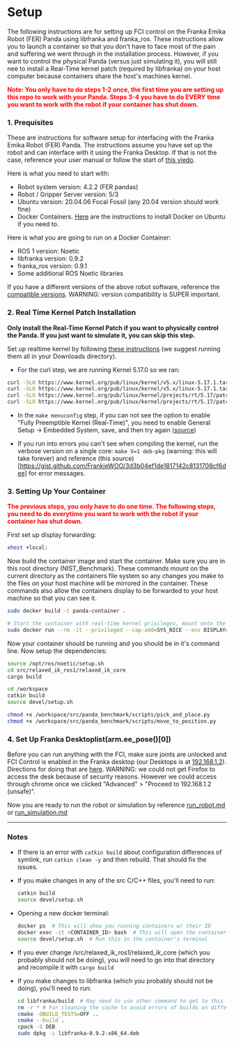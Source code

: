 # Setup 

The following instructions are for setting up FCI control on the Franka Emika Robot (FER) Panda using libfranka and franka_ros. These instructions allow you to launch a container so that you don't have to face most of the pain and suffering we went through in the installation process. However, if you want to control the physical Panda (versus just simulating it), you will still nee to install a Real-Time kernel patch (required by libfranka) on your host computer because containers share the host's machines kernel.

<span style="color:red"> **Note: You only have to do steps 1-2 once, the first time you are setting up this repo to work with your Panda. Steps 3-4 you have to do EVERY time you want to work with the robot if your container has shut down.**</span>



### 1. Prequisites
These are instructions for software setup for interfacing with the Franka Emika Robot (FER) Panda. The instructions assume you have set up the robot and can interface with it using the Franka Desktop. If that is not the case, reference your user manual or follow the start of [this viedo](https://youtu.be/91wFDNHVXI4?si=_RWVrXJ0wC-qe6NI).

Here is what you need to start with:
* Robot system version: 4.2.2 (FER pandas)
* Robot / Gripper Server version: 5/3
* Ubuntu version: 20.04.06 Focal Fossil (any 20.04 version should work fine)
* Docker Containers. [Here](https://docs.docker.com/engine/install/ubuntu/) are the instructions to install Docker on Ubuntu if you need to.


Here is what you are going to run on a Docker Container:
* ROS 1 version: Noetic
* libfranka version: 0.9.2
* franka_ros version: 0.9.1
* Some additional ROS Noetic libraries

If you have a different versions of the above robot software, reference the [compatible versions](https://frankaemika.github.io/docs/compatibility.html). WARNING: version compatibility is SUPER important.


### 2. Real Time Kernel Patch Installation
**Only install the Real-Time Kernel Patch if you want to physically control the Panda. If you just want to simulate it, you can skip this step.**

Set up realtime kernel by following [these instructions](https://frankaemika.github.io/docs/installation_linux.html#setting-up-the-real-time-kernel) (we suggest running them all in your Downloads directory).
* For the curl step, we are running Kernel 5.17.0 so we ran:
```bash
curl -SLO https://www.kernel.org/pub/linux/kernel/v5.x/linux-5.17.1.tar.xz
curl -SLO https://www.kernel.org/pub/linux/kernel/v5.x/linux-5.17.1.tar.sign
curl -SLO https://www.kernel.org/pub/linux/kernel/projects/rt/5.17/patch-5.17.1-rt17.patch.xz
curl -SLO https://www.kernel.org/pub/linux/kernel/projects/rt/5.17/patch-5.17.1-rt17.patch.sign
```

* In the `make menuconfig` step, if you can not see the option to enable  "Fully Preemptible Kernel (Real-Time)", you need to enable General Setup -> Embedded System, save, and then try again ([source](https://unix.stackexchange.com/questions/582075/trouble-selecting-fully-preemptible-kernel-real-time-when-configuring-compil))

* If you run into errors you can't see when compiling the kernel, run the verbose version on a single core: `make V=1 deb-pkg` (warning: this will take forever) and reference (this source)[https://gist.github.com/FrankieWOO/3d3b04ef1de1817142c8131708cf6dee] for error messages.


### 3. Setting Up Your Container
<span style="color:red"> **The previous steps, you only have to do one time. The following steps, you need to do everytime you want to work with the robot if your container has shut down.** </span>


First set up display forwarding:
```bash
xhost +local:
```
Now  build the container image and start the container. Make sure you are in this root directory (NIST_Benchmark). These commands mount on the current directory as the containers file system so any changes you make to the files on your host machine will be mirrored in the container. These commands also allow the containers display to be forwarded to your host machine so that you can see it.
```bash
sudo docker build -t panda-container .

# Start the container with real-time kernel privileges, mount onto the current directory, and allow display forwarding. Container is removed once it exits.
sudo docker run --rm -it --privileged --cap-add=SYS_NICE --env DISPLAY=$DISPLAY -v /tmp/.X11-unix:/tmp/.X11-unix -v $(pwd):/workspace --net=host panda-container
```

Now your container should be running and you should be in it's command line. Now setup the dependencies:
```bash
source /opt/ros/noetic/setup.sh
cd src/relaxed_ik_ros1/relaxed_ik_core
cargo build

cd /workspace
catkin build
source devel/setup.sh

chmod +x /workspace/src/panda_benchmark/scripts/pick_and_place.py
chmod +x /workspace/src/panda_benchmark/scripts/move_to_position.py

```


### 4. Set Up Franka Desktoplist(arm.ee_pose()[0])
Before you can run anything with the FCI, make sure joints are unlocked and FCI Control is enabled in the Franka desktop (our Desktops is at [192.168.1.2](https://192.168.1.2/desk/)). Directions for doing that are [here](https://youtu.be/91wFDNHVXI4?si=4-ZArdrxOMAiCc5H&t=484). WARNING: we could not get Firefox to access the desk because of security reasons. However we could access through chrome once we clicked "Advanced" > "Proceed to 192.168.1.2 (unsafe)".

Now you are ready to run the robot or simulation by reference [run_robot.md](/doc/run_robot.md) or [run_simulation.md](/doc/run_simulation.md)



---

###  Notes
* If there is an error with `catkin build` about configuration differences of symlink, run `catkin clean -y` and then rebuild. That should fix the issues.

* If you make changes in any of the src C/C++ files, you'll need to run:

    ```bash
    catkin build
    source devel/setup.sh
    ```
* Opening a new docker terminal:
    ```bash
    docker ps  # This will show you running containers w/ their ID
    docker exec -it <CONTAINER_ID> bash  # This will open the container's terminal
    source devel/setup.sh  # Run this in the container's terminal
    ```

* If you ever change  /src/relaxed_ik_ros1/relaxed_ik_core (which you probably should not be doing), you will need to go into that directory and recompile it with `cargo build`

* If you make changes to libfranka (which you probably should not be doing), you'll need to run:
    ``` bash
    cd libfranka/build  # May need to use other command to get to this directory
    rm -r * # For cleaning the cache to avoid errors of builds on different machines
    cmake -DBUILD_TESTS=OFF .. 
    cmake --build .
    cpack -G DEB
    sudo dpkg -i libfranka-0.9.2-x86_64.deb
    ```
